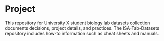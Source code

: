 Project
=======

This repository for University X student biology lab datasets collection documents decisions, project details, and practices.
The ISA-Tab-Datasets repository includes how-to information such as cheat sheets and manuals.
